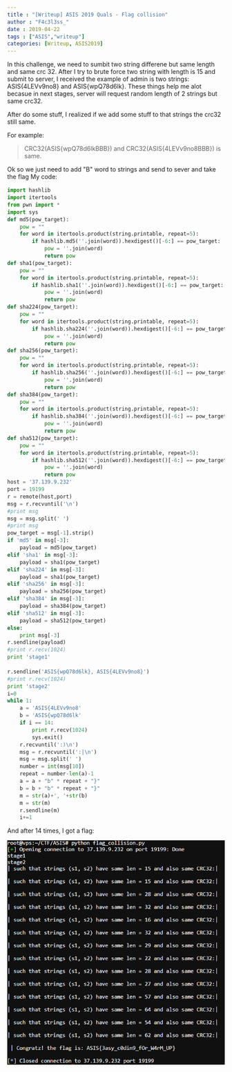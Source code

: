 ```yaml
---
title : "[Writeup] ASIS 2019 Quals - Flag collision"
author : "F4c3l3ss_"
date : 2019-04-22
tags : ["ASIS","writeup"]
categories: [Writeup, ASIS2019]
---
```


In this challenge, we need to sumbit two string differene but same length and same crc 32. After I try to brute force two string with length is 15 and submit to server, I received the example of admin is two strings:  ASIS{4LEVv9no8} and ASIS{wpQ78d6lk}. These things help me alot becasue in next stages, server will request random length of 2 strings but same crc32. 

After do some stuff, I realized if we add some stuff to that strings the crc32 still same.

For example:

> CRC32(ASIS{wpQ78d6lkBBB}) and CRC32(ASIS{4LEVv9no8BBB}) is same.

Ok so we just need to add "B" word to strings and send to sever and take the flag
My code:

```python
import hashlib
import itertools
from pwn import *
import sys
def md5(pow_target):
    pow = ""
    for word in itertools.product(string.printable, repeat=5):
        if hashlib.md5(''.join(word)).hexdigest()[-6:] == pow_target:
            pow = ''.join(word)
            return pow
def sha1(pow_target):
    pow = ""
    for word in itertools.product(string.printable, repeat=5):
        if hashlib.sha1(''.join(word)).hexdigest()[-6:] == pow_target:
            pow = ''.join(word)
            return pow
def sha224(pow_target):
    pow = ""
    for word in itertools.product(string.printable, repeat=5):
        if hashlib.sha224(''.join(word)).hexdigest()[-6:] == pow_target:
            pow = ''.join(word)
            return pow
def sha256(pow_target):
    pow = ""
    for word in itertools.product(string.printable, repeat=5):
        if hashlib.sha256(''.join(word)).hexdigest()[-6:] == pow_target:
            pow = ''.join(word)
            return pow
def sha384(pow_target):
    pow = ""
    for word in itertools.product(string.printable, repeat=5):
        if hashlib.sha384(''.join(word)).hexdigest()[-6:] == pow_target:
            pow = ''.join(word)
            return pow
def sha512(pow_target):
    pow = ""
    for word in itertools.product(string.printable, repeat=5):
        if hashlib.sha512(''.join(word)).hexdigest()[-6:] == pow_target:
            pow = ''.join(word)
            return pow
host = '37.139.9.232'
port = 19199
r = remote(host,port)
msg = r.recvuntil('\n')
#print msg
msg = msg.split(' ')
#print msg
pow_target = msg[-1].strip()
if 'md5' in msg[-3]:
    payload = md5(pow_target)
elif 'sha1' in msg[-3]:
    payload = sha1(pow_target)
elif 'sha224' in msg[-3]:
    payload = sha1(pow_target)
elif 'sha256' in msg[-3]:
    payload = sha256(pow_target)
elif 'sha384' in msg[-3]:
    payload = sha384(pow_target)
elif 'sha512' in msg[-3]:
    payload = sha512(pow_target)
else:
    print msg[-3]
r.sendline(payload)
#print r.recv(1024)
print 'stage1'

r.sendline('ASIS{wpQ78d6lk}, ASIS{4LEVv9no8}')
#print r.recv(1024)
print 'stage2'
i=0
while 1:
    a = 'ASIS{4LEVv9no8'
    b = 'ASIS{wpQ78d6lk'
    if i == 14:
        print r.recv(1024)
        sys.exit()
    r.recvuntil(':)\n')
    msg = r.recvuntil(':|\n')
    msg = msg.split(' ')
    number = int(msg[10])
    repeat = number-len(a)-1
    a = a + "b" * repeat + "}"
    b = b + "b" * repeat + "}"
    m = str(a)+', '+str(b)
    m = str(m)
    r.sendline(m)
    i+=1
```

And after 14 times, I got a flag:

![IMG](/assets/img/blog/asis2019.PNG)





